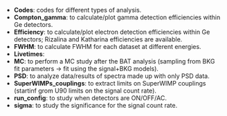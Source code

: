 * **Codes**: codes for different types of analysis.
* **Compton_gamma**: to calculate/plot gamma detection efficiencies within Ge detectors.
* **Efficiency**: to calculate/plot electron detection efficiencies within Ge detectors; Rizalina and Katharina efficiencies are available.
* **FWHM**: to calculate FWHM for each dataset at different energies.
* **Livetimes**: 
* **MC**: to perform a MC study after the BAT analysis (sampling from BKG fit parameters -> fit using the signal+BKG models).
* **PSD**: to analyze data/results of spectra made up with only PSD data.
* **SuperWIMPs_couplings**: to extract limits on SuperWIMP couplings (startinf grom U90 limits on the signal count rate).
* **run_config**: to study when detectors are ON/OFF/AC.
* **sigma**: to study the significance for the signal count rate.
